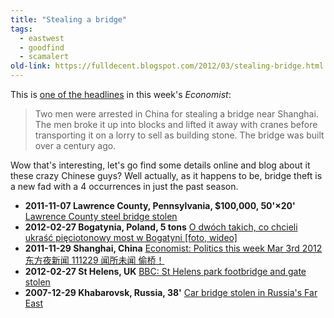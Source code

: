 ```yaml
---
title: "Stealing a bridge"
tags: 
  - eastwest
  - goodfind
  - scamalert	
old-link: https://fulldecent.blogspot.com/2012/03/stealing-bridge.html
---
```


This is [one of the headlines](https://www.economist.com/node/21549014) in this week's *Economist*:<br>

> Two men were arrested in China for stealing a bridge near Shanghai. The men broke it up into blocks and lifted it away with cranes before transporting it on a lorry to sell as building stone. The bridge was built over a century ago.

Wow that's interesting, let's go find some details online and blog about it these crazy Chinese guys? Well actually, as it happens to be, bridge theft is a new fad with a 4 occurrences in just the past season.

- **2011-11-07 Lawrence County, Pennsylvania, $100,000, 50'×20'** [Lawrence County steel bridge stolen](https://www.post-gazette.com/pg/11280/1180364-455.stm)
- **2012-02-27 Bogatynia, Poland, 5 tons** [O dwóch takich, co chcieli ukraść pięciotonowy most w Bogatyni [foto, wideo]](https://www.mmwroclaw.pl/404399/2012/2/27/o-dwoch-takich-co-chcieli-ukrasc-pieciotonowy-most-w-bogatyni-foto-wideo?category=spozaMiasta)
- **2011-11-29 Shanghai, China** [Economist: Politics this week Mar 3rd 2012](https://www.economist.com/node/21549014) [东方夜新闻 111229 闻所未闻 偷桥！](https://video.sina.com.cn/v/b/68879596-1802572297.html)
- **2012-02-27 St Helens, UK** [BBC: St Helens park footbridge and gate stolen](https://www.bbc.co.uk/news/uk-england-merseyside-17178254)
- **2007-12-29 Khabarovsk, Russia, 38'** [Car bridge stolen in Russia's Far East](https://en.rian.ru/russia/20071229/94678516.html)
